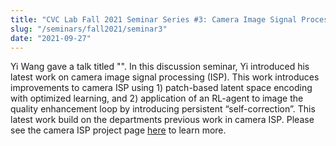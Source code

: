 ```yaml
---
title: "CVC Lab Fall 2021 Seminar Series #3: Camera Image Signal Processing (ISP)"
slug: "/seminars/fall2021/seminar3"
date: "2021-09-27"
---
```


Yi Wang gave a talk titled "". In this discussion seminar, Yi introduced his latest work on camera image signal processing (ISP).  This work introduces improvements to camera ISP using 1) patch-based latent space encoding with optimized learning, and 2) application of an RL-agent to image the quality enhancement loop by introducing persistent “self-correction”. This latest work build on the departments previous work in camera ISP. Please see the camera ISP project page [here](/projects/camera-isp) to learn more. 